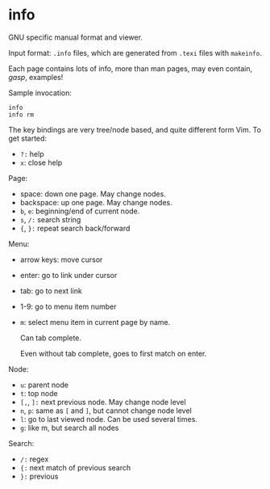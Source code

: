 # info

GNU specific manual format and viewer.

Input format: `.info` files, which are generated from `.texi` files with `makeinfo`.

Each page contains lots of info, more than man pages, may even contain, *gasp*, examples!

Sample invocation:

    info
    info rm

The key bindings are very tree/node based, and quite different form Vim. To get started:

- `?:` help
- `x`: close help

Page:

- space: down one page. May change nodes.
- backspace: up one page. May change nodes.
- `b`, `e`: beginning/end of current node.
- `s`, `/:` search string
- `{`, `}:` repeat search back/forward

Menu:

-   arrow keys: move cursor

-   enter: go to link under cursor

-   tab: go to next link

-   1-9: go to menu item number

-   `m`: select menu item in current page by name.

    Can tab complete.

    Even without tab complete, goes to first match on enter.

Node:

- `u`: parent node
- `t`: top node
- `[,`, `]:` next previous node. May change node level
- `n`, `p`: same as `[` and `]`, but cannot change node level
- `l`: go to last viewed node. Can be used several times.
- `g`: like m, but search all nodes

Search:

- `/:` regex
- `{:` next   match of previous search
- `}:` previous
